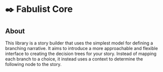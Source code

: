 # ✒️ Fabulist Core

## About
This library is a story builder that uses the simplest model for defining a branching narrative. It aims to introduce a more approachable and flexible interface to creating the decision trees for your story. Instead of mapping each branch to a choice, it instead uses a context to determine the following node to the story.
